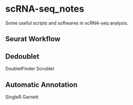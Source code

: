 # scRNA-seq_notes

Some useful scripts and softwares in scRNA-seq analysis.


## Seurat Workflow

## Dedoublet
DoubletFinder
Scrublet

## Automatic Annotation
SingleR
Garnett




